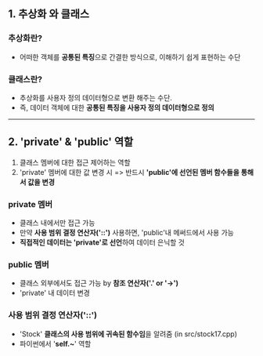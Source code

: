 ## 1. 추상화 와 클래스
### 추상화란?
* 어떠한 객체를 **공통된 특징**으로 간결한 방식으로, 이해하기 쉽게 표현하는 수단
  
### 클래스란?
* 추상화를 사용자 정의 데이터형으로 변환 해주는 수단.
* 즉, 데이터 객체에 대한 **공통된 특징을 사용자 정의 데이터형으로 정의**
---
## 2. 'private' & 'public' 역할
1) 클래스 멤버에 대한 접근 제어하는 역할
2) 'private' 멤버에 대한 값 변경 시 => 반드시 **'public'에 선언된 멤버 함수들을 통해서 값을 변경**

### private 멤버
* 클래스 내에서만 접근 가능
* 만약 **사용 범위 결정 연산자('::')** 사용하면, 'public'내 메써드에서 사용 가능
* **직접적인 데이터는 'private'로 선언**하여 데이터 은닉할 것

### public 멤버
* 클래스 외부에서도 접근 가능 by **참조 연산자('.' or '->')**
* 'private' 내 데이터 변경

### 사용 범위 결정 연산자('::') 
* 'Stock' **클래스의 사용 범위에 귀속된 함수임**을 알려줌 (in src/stock17.cpp)
* 파이썬에서 '**self.~**' 역할
